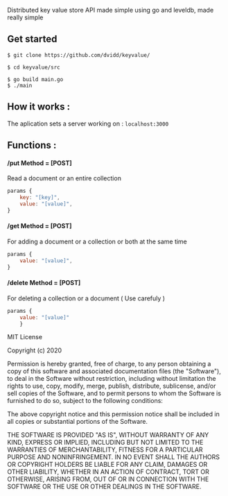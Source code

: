  Distributed key value store API made simple using go and leveldb, made really simple

## Get started
```
$ git clone https://github.com/dvidd/keyvalue/
```
```
$ cd keyvalue/src
```
```
$ go build main.go
$ ./main
```


## How it works :
The aplication sets a server working on : 
```localhost:3000 ```

## Functions :

#### /put Method = [POST]
Read a document or an entire collection

```javascript
params {
    key: "[key]",
    value: "[value]",
}
``````

#### /get Method = [POST]
For adding a document or a collection or both at the same time

```javascript
params {
    value: "[value]",
}
```
#### /delete Method = [POST]
For deleting a collection or a document ( Use carefuly )

```javascript
params {
    value: "[value]"
    }
```


MIT License

Copyright (c) 2020 

Permission is hereby granted, free of charge, to any person obtaining a copy
of this software and associated documentation files (the "Software"), to deal
in the Software without restriction, including without limitation the rights
to use, copy, modify, merge, publish, distribute, sublicense, and/or sell
copies of the Software, and to permit persons to whom the Software is
furnished to do so, subject to the following conditions:

The above copyright notice and this permission notice shall be included in all
copies or substantial portions of the Software.

THE SOFTWARE IS PROVIDED "AS IS", WITHOUT WARRANTY OF ANY KIND, EXPRESS OR
IMPLIED, INCLUDING BUT NOT LIMITED TO THE WARRANTIES OF MERCHANTABILITY,
FITNESS FOR A PARTICULAR PURPOSE AND NONINFRINGEMENT. IN NO EVENT SHALL THE
AUTHORS OR COPYRIGHT HOLDERS BE LIABLE FOR ANY CLAIM, DAMAGES OR OTHER
LIABILITY, WHETHER IN AN ACTION OF CONTRACT, TORT OR OTHERWISE, ARISING FROM,
OUT OF OR IN CONNECTION WITH THE SOFTWARE OR THE USE OR OTHER DEALINGS IN THE
SOFTWARE.

